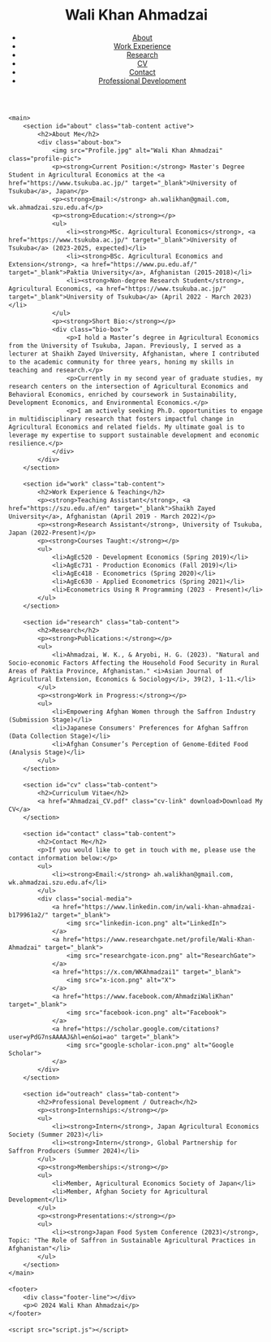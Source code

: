 <!DOCTYPE html>
<html lang="en">
<head>
    <meta charset="UTF-8">
    <meta name="viewport" content="width=device-width, initial-scale=1.0">
    <title>Wali Khan Ahmadzai's Portfolio</title>
    <link rel="stylesheet" href="style.css">
</head>
<body>
    <header>
        <div class="header-wrapper">
            <h1 class="portfolio-name">Wali Khan Ahmadzai</h1>
            <nav class="tabs-nav">
                <ul>
                    <li><a href="#about" class="tab-link active">About</a></li>
                    <li><a href="#work" class="tab-link">Work Experience</a></li>
                    <li><a href="#research" class="tab-link">Research</a></li>
                    <li><a href="#cv" class="tab-link">CV</a></li>
                    <li><a href="#contact" class="tab-link">Contact</a></li>
                    <li><a href="#outreach" class="tab-link">Professional Development</a></li>
                </ul>
            </nav>
        </div>
    </header>

    <main>
        <section id="about" class="tab-content active">
            <h2>About Me</h2>
            <div class="about-box">
                <img src="Profile.jpg" alt="Wali Khan Ahmadzai" class="profile-pic">
                <p><strong>Current Position:</strong> Master's Degree Student in Agricultural Economics at the <a href="https://www.tsukuba.ac.jp/" target="_blank">University of Tsukuba</a>, Japan</p>
                <p><strong>Email:</strong> ah.walikhan@gmail.com, wk.ahmadzai.szu.edu.af</p>
                <p><strong>Education:</strong></p>
                <ul>
                    <li><strong>MSc. Agricultural Economics</strong>, <a href="https://www.tsukuba.ac.jp/" target="_blank">University of Tsukuba</a> (2023-2025, expected)</li>
                    <li><strong>BSc. Agricultural Economics and Extension</strong>, <a href="https://www.pu.edu.af/" target="_blank">Paktia University</a>, Afghanistan (2015-2018)</li>
                    <li><strong>Non-degree Research Student</strong>, Agricultural Economics, <a href="https://www.tsukuba.ac.jp/" target="_blank">University of Tsukuba</a> (April 2022 - March 2023)</li>
                </ul>
                <p><strong>Short Bio:</strong></p>
                <div class="bio-box">
                    <p>I hold a Master’s degree in Agricultural Economics from the University of Tsukuba, Japan. Previously, I served as a lecturer at Shaikh Zayed University, Afghanistan, where I contributed to the academic community for three years, honing my skills in teaching and research.</p>
                    <p>Currently in my second year of graduate studies, my research centers on the intersection of Agricultural Economics and Behavioral Economics, enriched by coursework in Sustainability, Development Economics, and Environmental Economics.</p>
                    <p>I am actively seeking Ph.D. opportunities to engage in multidisciplinary research that fosters impactful change in Agricultural Economics and related fields. My ultimate goal is to leverage my expertise to support sustainable development and economic resilience.</p>
                </div>
            </div>
        </section>

        <section id="work" class="tab-content">
            <h2>Work Experience & Teaching</h2>
            <p><strong>Teaching Assistant</strong>, <a href="https://szu.edu.af/en" target="_blank">Shaikh Zayed University</a>, Afghanistan (April 2019 - March 2022)</p>
            <p><strong>Research Assistant</strong>, University of Tsukuba, Japan (2022-Present)</p>
            <p><strong>Courses Taught:</strong></p>
            <ul>
                <li>AgEc520 - Development Economics (Spring 2019)</li>
                <li>AgEc731 - Production Economics (Fall 2019)</li>
                <li>AgEc418 - Econometrics (Spring 2020)</li>
                <li>AgEc630 - Applied Econometrics (Spring 2021)</li>
                <li>Econometrics Using R Programming (2023 - Present)</li>
            </ul>
        </section>

        <section id="research" class="tab-content">
            <h2>Research</h2>
            <p><strong>Publications:</strong></p>
            <ul>
                <li>Ahmadzai, W. K., & Aryobi, H. G. (2023). "Natural and Socio-economic Factors Affecting the Household Food Security in Rural Areas of Paktia Province, Afghanistan." <i>Asian Journal of Agricultural Extension, Economics & Sociology</i>, 39(2), 1-11.</li>
            </ul>
            <p><strong>Work in Progress:</strong></p>
            <ul>
                <li>Empowering Afghan Women through the Saffron Industry (Submission Stage)</li>
                <li>Japanese Consumers' Preferences for Afghan Saffron (Data Collection Stage)</li>
                <li>Afghan Consumer’s Perception of Genome-Edited Food (Analysis Stage)</li>
            </ul>
        </section>

        <section id="cv" class="tab-content">
            <h2>Curriculum Vitae</h2>
            <a href="Ahmadzai_CV.pdf" class="cv-link" download>Download My CV</a>
        </section>

        <section id="contact" class="tab-content">
            <h2>Contact Me</h2>
            <p>If you would like to get in touch with me, please use the contact information below:</p>
            <ul>
                <li><strong>Email:</strong> ah.walikhan@gmail.com, wk.ahmadzai.szu.edu.af</li>
            </ul>
            <div class="social-media">
                <a href="https://www.linkedin.com/in/wali-khan-ahmadzai-b179961a2/" target="_blank">
                    <img src="linkedin-icon.png" alt="LinkedIn">
                </a>
                <a href="https://www.researchgate.net/profile/Wali-Khan-Ahmadzai" target="_blank">
                    <img src="researchgate-icon.png" alt="ResearchGate">
                </a>
                <a href="https://x.com/WKAhmadzai1" target="_blank">
                    <img src="x-icon.png" alt="X">
                </a>
                <a href="https://www.facebook.com/AhmadziWaliKhan" target="_blank">
                    <img src="facebook-icon.png" alt="Facebook">
                </a>
                <a href="https://scholar.google.com/citations?user=yPdG7nsAAAAJ&hl=en&oi=ao" target="_blank">
                    <img src="google-scholar-icon.png" alt="Google Scholar">
                </a>
            </div>
        </section>

        <section id="outreach" class="tab-content">
            <h2>Professional Development / Outreach</h2>
            <p><strong>Internships:</strong></p>
            <ul>
                <li><strong>Intern</strong>, Japan Agricultural Economics Society (Summer 2023)</li>
                <li><strong>Intern</strong>, Global Partnership for Saffron Producers (Summer 2024)</li>
            </ul>
            <p><strong>Memberships:</strong></p>
            <ul>
                <li>Member, Agricultural Economics Society of Japan</li>
                <li>Member, Afghan Society for Agricultural Development</li>
            </ul>
            <p><strong>Presentations:</strong></p>
            <ul>
                <li><strong>Japan Food System Conference (2023)</strong>, Topic: "The Role of Saffron in Sustainable Agricultural Practices in Afghanistan"</li>
            </ul>
        </section>
    </main>

    <footer>
        <div class="footer-line"></div>
        <p>© 2024 Wali Khan Ahmadzai</p>
    </footer>

    <script src="script.js"></script>
</body>
</html>
